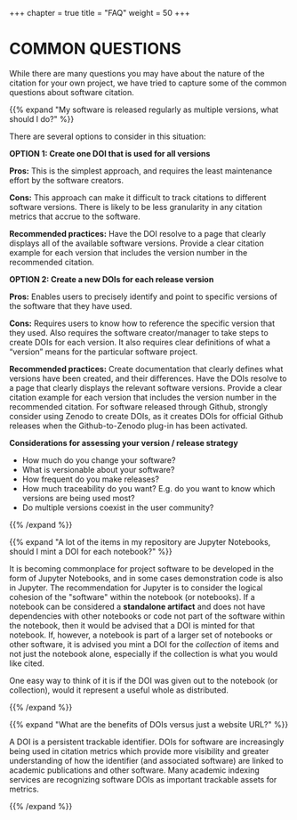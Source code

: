 +++
chapter = true
title = "FAQ"
weight = 50
+++

# COMMON QUESTIONS


While there are many questions you may have about the nature of the citation for your own project, we have tried to capture some of the common questions about software citation.


{{% expand "My software is released regularly as multiple versions, what should I do?" %}}


There are several options to consider in this situation:

**OPTION 1: Create one DOI that is used for all versions**

**Pros:** This is the simplest approach, and requires the least 
maintenance effort by the software creators.  

**Cons:** This approach can make it difficult to track citations to 
different software versions. There is likely to be less granularity in 
any citation metrics that accrue to the software. 

**Recommended practices:** Have the DOI resolve to a page that clearly displays all of 
the available software versions. Provide a clear citation example for 
each version that includes the version number in the recommended citation.

**OPTION 2: Create a new DOIs for each release version**

**Pros:** Enables users to precisely identify and point to specific versions 
of the software that they have used. 

**Cons:** Requires users to know how to 
reference the specific version that they used. Also requires the 
software creator/manager to take steps to create DOIs for each version. 
It also requires clear definitions of what a “version” means for the 
particular software project. 

**Recommended practices:** Create documentation that clearly defines 
what versions have been created, and their differences.  Have the DOIs 
resolve to a page that clearly displays the relevant software versions. 
Provide a clear citation example for each version that includes the 
version number in the recommended citation.  For software released 
through Github, strongly consider using Zenodo to create DOIs, as it 
creates DOIs for official Github releases when the Github-to-Zenodo 
plug-in has been activated.

**Considerations for assessing your version / release strategy**

* How much do you change your software?
* What is versionable about your software?
* How frequent do you make releases?
* How much traceability do you want? E.g. do you want to know which versions are being used most?
* Do multiple versions coexist in the user community?

{{% /expand %}}

{{% expand "A lot of the items in my repository are Jupyter Notebooks, should I mint a DOI for each notebook?" %}}

It is becoming commonplace for project software to be developed in the form of Jupyter Notebooks, and in some cases demonstration code is also in Jupyter.  The recommendation for Jupyter is to consider the logical cohesion of the "software" within the notebook (or notebooks).  If a notebook can be considered a **standalone artifact** and does not have dependencies with other notebooks or code not part of the software within the notebook, then it would be advised that a DOI is minted for that notebook.  If, however, a notebook is part of a larger set of notebooks or other software, it is advised you mint a DOI for the _collection_ of items and not just the notebook alone, especially if the collection is what you would like cited.  

One easy way to think of it is if the DOI was given out to the notebook (or collection), would it represent a useful whole as distributed.

{{% /expand %}}


{{% expand "What are the benefits of DOIs versus just a website URL?" %}}

A DOI is a persistent trackable identifier.  DOIs for software are increasingly being used in citation metrics which provide more visibility and greater understanding of how the identifier (and associated software) are linked to academic publications and other software.  Many academic indexing services are recognizing software DOIs as important trackable assets for metrics.

{{% /expand %}}


